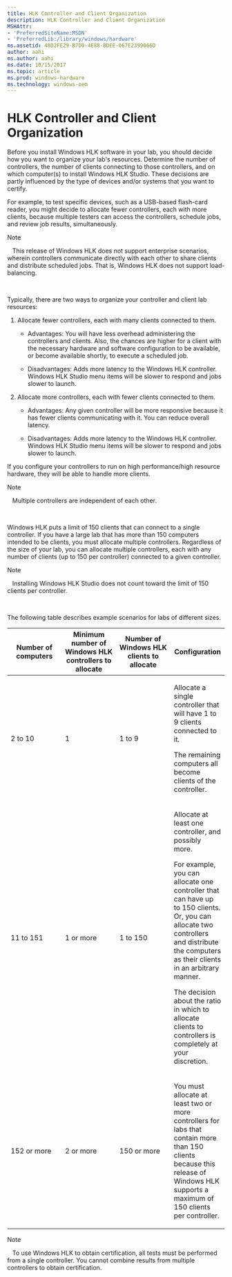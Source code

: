 ```yaml
---
title: HLK Controller and Client Organization
description: HLK Controller and Client Organization
MSHAttr:
- 'PreferredSiteName:MSDN'
- 'PreferredLib:/library/windows/hardware'
ms.assetid: 48D2FE29-B7D0-4E88-BDEE-067E2399066D
author: aahi
ms.author: aahi
ms.date: 10/15/2017
ms.topic: article
ms.prod: windows-hardware
ms.technology: windows-oem
---
```


# HLK Controller and Client Organization


Before you install Windows HLK software in your lab, you should decide how you want to organize your lab's resources. Determine the number of controllers, the number of clients connecting to those controllers, and on which computer(s) to install Windows HLK Studio. These decisions are partly influenced by the type of devices and/or systems that you want to certify.

For example, to test specific devices, such as a USB-based flash-card reader, you might decide to allocate fewer controllers, each with more clients, because multiple testers can access the controllers, schedule jobs, and review job results, simultaneously.

>[!NOTE]
>  
This release of Windows HLK does not support enterprise scenarios, wherein controllers communicate directly with each other to share clients and distribute scheduled jobs. That is, Windows HLK does not support load-balancing.

 

Typically, there are two ways to organize your controller and client lab resources:

1.  Allocate fewer controllers, each with many clients connected to them.

    -   Advantages: You will have less overhead administering the controllers and clients. Also, the chances are higher for a client with the necessary hardware and software configuration to be available, or become available shortly, to execute a scheduled job.

    -   Disadvantages: Adds more latency to the Windows HLK controller. Windows HLK Studio menu items will be slower to respond and jobs slower to launch.

2.  Allocate more controllers, each with fewer clients connected to them.

    -   Advantages: Any given controller will be more responsive because it has fewer clients communicating with it. You can reduce overall latency.

    -   Disadvantages: Adds more latency to the Windows HLK controller. Windows HLK Studio menu items will be slower to respond and jobs slower to launch.

If you configure your controllers to run on high performance/high resource hardware, they will be able to handle more clients.

>[!NOTE]
>  
Multiple controllers are independent of each other.

 

Windows HLK puts a limit of 150 clients that can connect to a single controller. If you have a large lab that has more than 150 computers intended to be clients, you must allocate multiple controllers. Regardless of the size of your lab, you can allocate multiple controllers, each with any number of clients (up to 150 per controller) connected to a given controller.

>[!NOTE]
>  
Installing Windows HLK Studio does not count toward the limit of 150 clients per controller.

 

The following table describes example scenarios for labs of different sizes.

<table>
<colgroup>
<col width="25%" />
<col width="25%" />
<col width="25%" />
<col width="25%" />
</colgroup>
<thead>
<tr class="header">
<th>Number of computers</th>
<th>Minimum number of Windows HLK controllers to allocate</th>
<th>Number of Windows HLK clients to allocate</th>
<th>Configuration</th>
</tr>
</thead>
<tbody>
<tr class="odd">
<td><p>2 to 10</p></td>
<td><p>1</p></td>
<td><p>1 to 9</p></td>
<td><p>Allocate a single controller that will have 1 to 9 clients connected to it.</p>
<p>The remaining computers all become clients of the controller.</p></td>
</tr>
<tr class="even">
<td><p>11 to 151</p></td>
<td><p>1 or more</p></td>
<td><p>1 to 150</p></td>
<td><p>Allocate at least one controller, and possibly more.</p>
<p>For example, you can allocate one controller that can have up to 150 clients. Or, you can allocate two controllers and distribute the computers as their clients in an arbitrary manner.</p>
<p>The decision about the ratio in which to allocate clients to controllers is completely at your discretion.</p></td>
</tr>
<tr class="odd">
<td><p>152 or more</p></td>
<td><p>2 or more</p></td>
<td><p>150 or more</p></td>
<td><p>You must allocate at least two or more controllers for labs that contain more than 150 clients because this release of Windows HLK supports a maximum of 150 clients per controller.</p></td>
</tr>
</tbody>
</table>

>[!NOTE]
>  
To use Windows HLK to obtain certification, all tests must be performed from a single controller. You cannot combine results from multiple controllers to obtain certification.

 

 

 






